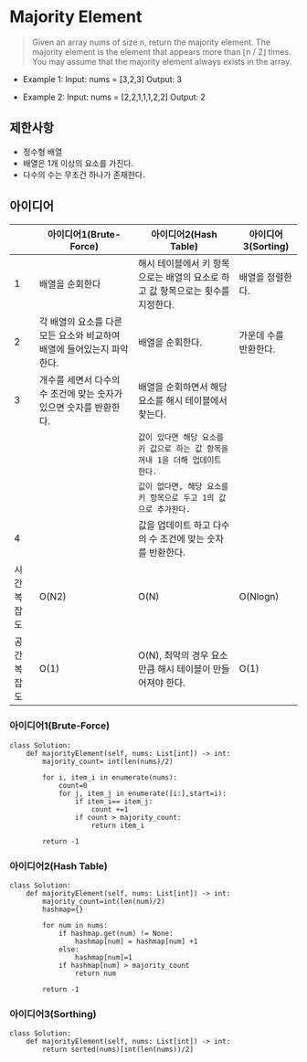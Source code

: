 # Majority Element

>Given an array nums of size n, return the majority element. The majority element is the element that appears more than ⌊n / 2⌋ times. You may assume that the majority element always exists in the array.


-  Example 1:
Input: nums = [3,2,3]
Output: 3

- Example 2: 
Input: nums = [2,2,1,1,1,2,2]
Output: 2


## 제한사항
- 정수형 배열
- 배열은 1개 이상의 요소를 가진다.
- 다수의 수는 무조건 하나가 존재한다.


## 아이디어 

| |아이디어1(Brute-Force) |아이디어2(Hash Table) |아이디어3(Sorting) |
|----------------|-------------------------------|-----------------------------|-----------------------------|
|1 |배열을 순회한다|해시 테이블에서 키 항목으로는 배열의 요소로 하고 값 항목으로는 횟수를 지정한다. |배열을 정렬한다.|
|2 |각 배열의 요소를 다른 모든 요소와 비교하여 배열에 들어있는지 파악한다. |배열을 순회한다.|가운데 수를 반환한다.|
|3 |개수를 세면서 다수의 수 조건에 맞는 숫자가 있으면 숫자를 반환한다. |배열을 순회하면서 해당 요소를 해시 테이블에서 찾는다. |
| | |`값이 있다면 해당 요소를 키 값으로 하는 값 항목을 꺼내 1을 더해 업데이트 한다.`|
| | |`값이 없다면, 해당 요소를 키 항목으로 두고 1의 값으로 추가한다.`|
|4| |값을 업데이트 하고 다수의 수 조건에 맞는 숫자를 반환한다.|
|시간 복잡도| O(N2)|O(N)|O(Nlogn)|
|공간 복잡도| O(1) |O(N), 최악의 경우 요소 만큼 해시 테이블이 만들어져야 한다.|O(1)|



### 아이디어1(Brute-Force)

```
class Solution:
    def majorityElement(self, nums: List[int]) -> int:
        majority_count= int(len(nums)/2)

        for i, item_i in enumerate(nums):
            count=0
            for j, item_j in enumerate([i:],start=i):
                if item_i== item_j:
                    count +=1
                if count > majority_count:
                    return item_i

        return -1                         

```

### 아이디어2(Hash Table)

```
class Solution:
    def majorityElement(self, nums: List[int]) -> int:
        majority_count=int(len(num)/2)
        hashmap={}

        for num in nums:
            if hashmap.get(num) != None:
                hashmap[num] = hashmap[num] +1
            else:
                hashmap[num]=1
            if hashmap[num] > majority_count
                return num

        return -1                    

```

### 아이디어3(Sorthing)

```
class Solution:
    def majorityElement(self, nums: List[int]) -> int:
        return sorted(nums)[int(len(nums))/2]                   

```

